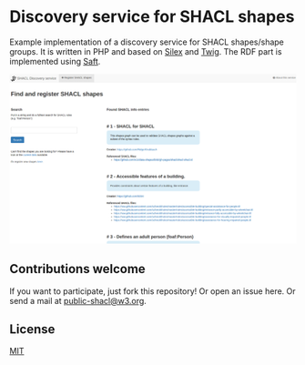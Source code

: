 # Discovery service for SHACL shapes

Example implementation of a discovery service for SHACL shapes/shape groups. It is written in PHP and based on [Silex](https://silex.sensiolabs.org/) and [Twig](https://twig.sensiolabs.org/). The RDF part is implemented using [Saft](https://github.com/SaftIng/Saft).

![](assets/screenshot.png)

## Contributions welcome

If you want to participate, just fork this repository! Or open an issue here. Or send a mail at [public-shacl@w3.org](mailto:public-shacl@w3.org).

## License

[MIT](LICENSE)
